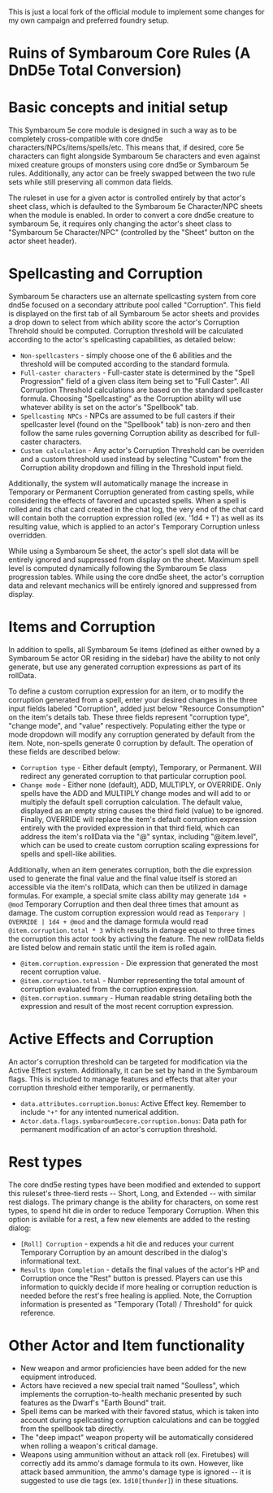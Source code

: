 This is just a local fork of the official module to implement some changes for my own campaign and preferred foundry setup.

# Ruins of Symbaroum Core Rules (A DnD5e Total Conversion)
# Basic concepts and initial setup

This Symbaroum 5e core module is designed in such a way as to be completely cross-compatible with core dnd5e characters/NPCs/items/spells/etc. This means that, if desired, core 5e characters can fight alongside Symbaroum 5e characters and even against mixed creature groups of monsters using core dnd5e or Symbaroum 5e rules. Additionally, any actor can be freely swapped between the two rule sets while still preserving all common data fields.

The ruleset in use for a given actor is controlled entirely by that actor's sheet class, which is defaulted to the Symbaroum 5e Character/NPC sheets when the module is enabled.  In order to convert a core dnd5e creature to symbaroum 5e, it requires only changing the actor's sheet class to "Symbaroum 5e Character/NPC" (controlled by the "Sheet" button on the actor sheet header).

# Spellcasting and Corruption
Symbaroum 5e characters use an alternate spellcasting system from core dnd5e focused on a secondary attribute pool called "Corruption". This field is displayed on the first tab of all Symbaroum 5e actor sheets and provides a drop down to select from which ability score the actor's Corruption Threhold should be computed. Corruption threshold will be calculated according to the actor's spellcasting capabilities, as detailed below: 
  * `Non-spellcasters` - simply choose one of the 6 abilities and the threshold will be computed according to the standard formula. 
  * `Full-caster characters` - Full-caster state is determined by the "Spell Progression" field of a given class item being set to "Full Caster".  All Corruption Threshold calculations are based on the standard spellcaster formula. Choosing "Spellcasting" as the Corruption ability will use whatever ability is set on the actor's "Spellbook" tab.
  * `Spellcasting NPCs` - NPCs are assumed to be full casters if their spellcaster level (found on the "Spellbook" tab) is non-zero and then follow the same rules governing Corruption ability as described for full-caster characters.
  * `Custom calculation` - Any actor's Corruption Threshold can be overriden and a custom threshold used instead by selecting "Custom" from the Corruption ability dropdown and filling in the Threshold input field.

Additionally, the system will automatically manage the increase in Temporary or Permanent Corruption generated from casting spells, while considering the effects of favored and upcasted spells. When a spell is rolled and its chat card created in the chat log, the very end of the chat card will contain both the corruption expression rolled (ex. '1d4 + 1') as well as its resulting value, which is applied to an actor's Temporary Corruption unless overridden.

While using a Symbaroum 5e sheet, the actor's spell slot data will be entirely ignored and suppressed from display on the sheet. Maximum spell level is computed dynamically following the Symbaroum 5e class progression tables.  While using the core dnd5e sheet, the actor's corruption data and relevant mechanics will be entirely ignored and suppressed from display.

# Items and Corruption
In addition to spells, all Symbaroum 5e items (defined as either owned by a Symbaroum 5e actor OR residing in the sidebar) have the ability to not only generate, but use any generated corruption expressions as part of its rollData.

To define a custom corruption expression for an item, or to modify the corruption generated from a spell, enter your desired changes in the three input fields labeled "Corruption", added just below "Resource Consumption" on the item's details tab. These three fields represent "corruption type", "change mode", and "value" respectively. Populating either the type or mode dropdown will modify any corruption generated by default from the item. Note, non-spells generate 0 corruption by default. The operation of these fields are described below:
  * `Corruption type` - Either default (empty), Temporary, or Permanent. Will redirect any generated corruption to that particular corruption pool.
  * `Change mode` - Either none (default), ADD, MULTIPLY, or OVERRIDE. Only spells have the ADD and MULTIPLY change modes and will add to or multiply the default spell corruption calculation. The default value, displayed as an empty string causes the third field (value) to be ignored. Finally, OVERRIDE will replace the item's default corruption expression entirely with the provided expression in that third field, which can address the item's rollData via the "@" syntax, including "@item.level", which can be used to create custom corruption scaling expressions for spells and spell-like abilities.

Additionally, when an item generates corruption, both the die expression used to generate the final value and the final value itself is stored an accessible via the item's rollData, which can then be utilized in damage formulas. For example, a special smite class ability may generate `1d4 + @mod` Temporary Corruption and then deal three times that amount as damage. The custom corruption expression would read as `Temporary | OVERRIDE | 1d4 + @mod` and the damage formula would read `@item.corruption.total * 3` which results in damage equal to three times the corruption this actor took by activing the feature.  The new rollData fields are listed below and remain static until the item is rolled again.
  * `@item.corruption.expression` - Die expression that generated the most recent corruption value.
  * `@item.corruption.total` - Number representing the total amount of corruption evaluated from the corruption expression.
  * `@item.corruption.summary` - Human readable string detailing both the expression and result of the most recent corruption expression.

# Active Effects and Corruption
An actor's corruption threshold can be targeted for modification via the Active Effect system. Additionally, it can be set by hand in the Symbaroum flags. This is included to manage features and effects that alter your corruption threshold either temporarily, or permanently.
  * `data.attributes.corruption.bonus`: Active Effect key. Remember to include `"+"` for any intented numerical addition.
  * `Actor.data.flags.symbaroum5ecore.corruption.bonus`: Data path for permanent modification of an actor's corruption threshold.

# Rest types
The core dnd5e resting types have been modified and extended to support this ruleset's three-tierd rests -- Short, Long, and Extended -- with similar rest dialogs. The primary change is the ability for characters, on some rest types, to spend hit die in order to reduce Temporary Corruption. When this option is avilable for a rest, a few new elements are added to the resting dialog:
  * `[Roll] Corruption` - expends a hit die and reduces your current Temporary Corruption by an amount described in the dialog's informational text.
  * `Results Upon Completion` - details the final values of the actor's HP and Corruption once the "Rest" button is pressed. Players can use this information to quickly decide if more healing or corruption reduction is needed before the rest's free healing is applied. Note, the Corruption information is presented as "Temporary (Total) / Threshold" for quick reference.

# Other Actor and Item functionality
  * New weapon and armor proficiencies have been added for the new equipment introduced. 
  * Actors have recieved a new special trait named "Soulless", which implements the corruption-to-health mechanic presented by such features as the Dwarf's "Earth Bound" trait.
  * Spell items can be marked with their favored status, which is taken into account during spellcasting corruption calculations and can be toggled from the spellbook tab directly.
  * The "deep impact" weapon property will be automatically considered when rolling a weapon's critical damage.
  * Weapons using ammunition without an attack roll (ex. Firetubes) will correctly add its ammo's damage formula to its own. However, like attack based ammunition, the ammo's damage type is ignored -- it is suggested to use die tags (ex. `1d10[thunder]`) in these situations.


